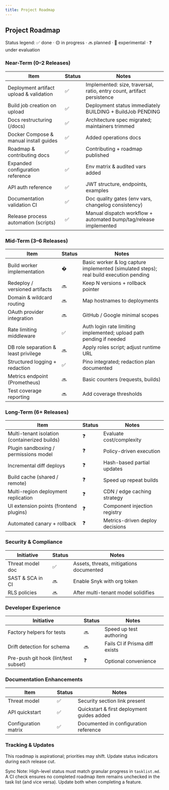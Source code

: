 ```yaml
---
title: Project Roadmap
---
```


## Project Roadmap

Status legend: ✅ done · 🟡 in progress · 🔜 planned · 🧪 experimental · ❓ under evaluation

### Near-Term (0–2 Releases)

| Item | Status | Notes |
|------|--------|-------|
| Deployment artifact upload & validation | ✅ | Implemented: size, traversal, ratio, entry count, artifact persistence |
| Build job creation on upload | ✅ | Deployment status immediately BUILDING + BuildJob PENDING |
| Docs restructuring (/docs) | ✅ | Architecture spec migrated; maintainers trimmed |
| Docker Compose & manual install guides | ✅ | Added operations docs |
| Roadmap & contributing docs | ✅ | Contributing + roadmap published |
| Expanded configuration reference | ✅ | Env matrix & audited vars added |
| API auth reference | ✅ | JWT structure, endpoints, examples |
| Documentation validation CI | ✅ | Doc quality gates (env vars, changelog consistency) |
| Release process automation (scripts) | ✅ | Manual dispatch workflow + automated bump/tag/release implemented |

### Mid-Term (3–6 Releases)

| Item | Status | Notes |
|------|--------|-------|
| Build worker implementation | � | Basic worker & log capture implemented (simulated steps); real build execution pending |
| Redeploy / versioned artifacts | 🔜 | Keep N versions + rollback pointer |
| Domain & wildcard routing | 🔜 | Map hostnames to deployments |
| OAuth provider integration | 🔜 | GitHub / Google minimal scopes |
| Rate limiting middleware | ✅ | Auth login rate limiting implemented; upload path pending if needed |
| DB role separation & least privilege | 🔜 | Apply roles script; adjust runtime URL |
| Structured logging + redaction | ✅ | Pino integrated; redaction plan documented |
| Metrics endpoint (Prometheus) | 🔜 | Basic counters (requests, builds) |
| Test coverage reporting | 🔜 | Add coverage thresholds |

### Long-Term (6+ Releases)

| Item | Status | Notes |
|------|--------|-------|
| Multi-tenant isolation (containerized builds) | ❓ | Evaluate cost/complexity |
| Plugin sandboxing / permissions model | ❓ | Policy-driven execution |
| Incremental diff deploys | ❓ | Hash-based partial updates |
| Build cache (shared / remote) | ❓ | Speed up repeat builds |
| Multi-region deployment replication | ❓ | CDN / edge caching strategy |
| UI extension points (frontend plugins) | ❓ | Component injection registry |
| Automated canary + rollback | ❓ | Metrics-driven deploy decisions |

### Security & Compliance

| Initiative | Status | Notes |
|-----------|--------|-------|
| Threat model doc | ✅ | Assets, threats, mitigations documented |
| SAST & SCA in CI | 🔜 | Enable Snyk with org token |
| RLS policies | 🔜 | After multi-tenant model solidifies |

### Developer Experience

| Initiative | Status | Notes |
|-----------|--------|-------|
| Factory helpers for tests | 🔜 | Speed up test authoring |
| Drift detection for schema | 🔜 | Fails CI if Prisma diff exists |
| Pre-push git hook (lint/test subset) | ❓ | Optional convenience |

### Documentation Enhancements

| Item | Status | Notes |
|------|--------|-------|
| Threat model | ✅ | Security section link present |
| API quickstart | ✅ | Quickstart & first deployment guides added |
| Configuration matrix | ✅ | Documented in configuration reference |

### Tracking & Updates

This roadmap is aspirational; priorities may shift. Update status indicators during each release cut.

Sync Note: High-level status must match granular progress in `tasklist.md`. A CI check ensures no completed roadmap item remains unchecked in the task list (and vice versa). Update both when completing a feature.
